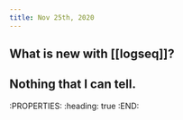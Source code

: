 ```yaml
---
title: Nov 25th, 2020
---
```


## What is new with [[logseq]]?
## Nothing that I can tell.
:PROPERTIES:
:heading: true
:END:
